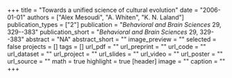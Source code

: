 +++
title = "Towards a unified science of cultural evolution"
date = "2006-01-01"
authors = ["Alex Mesoudi", "A. Whiten", "K. N. Laland"]
publication_types = ["2"]
publication = "_Behavioral and Brain Sciences_ 29, 329--383"
publication_short = "_Behavioral and Brain Sciences_ 29, 329--383"
abstract = "NA"
abstract_short = ""
image_preview = ""
selected = false
projects = []
tags = []
url_pdf = ""
url_preprint = ""
url_code = ""
url_dataset = ""
url_project = ""
url_slides = ""
url_video = ""
url_poster = ""
url_source = ""
math = true
highlight = true
[header]
image = ""
caption = ""
+++
